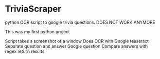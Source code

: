 # TriviaScraper
python OCR script to google trivia questions. DOES NOT WORK ANYMORE 

This was my first python project

Script takes a screenshot of a window
Does OCR with Google tesseract
Separate question and answer
Google question
Compare answers with regex
return results

